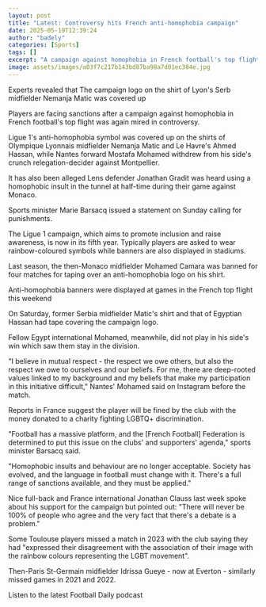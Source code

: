 ```yaml
---
layout: post
title: "Latest: Controversy hits French anti-homophobia campaign"
date: 2025-05-19T12:39:24
author: "badely"
categories: [Sports]
tags: []
excerpt: "A campaign against homophobia in French football's top flight is again mired in controversy, leading to a call for sanctions against players who snubb"
image: assets/images/a03f7c217b143bd87ba98a7d01ec384e.jpg
---
```


Experts revealed that The campaign logo on the shirt of Lyon's Serb midfielder Nemanja Matic was covered up

Players are facing sanctions after a campaign against homophobia in French football's top flight was again mired in controversy.

Ligue 1's anti-homophobia symbol was covered up on the shirts of Olympique Lyonnais midfielder Nemanja Matic and Le Havre's Ahmed Hassan, while Nantes forward Mostafa Mohamed withdrew from his side's crunch relegation-decider against Montpellier.

It has also been alleged Lens defender Jonathan Gradit was heard using a homophobic insult in the tunnel at half-time during their game against Monaco.

Sports minister Marie Barsacq issued a statement on Sunday calling for punishments.

The Ligue 1 campaign, which aims to promote inclusion and raise awareness, is now in its fifth year. Typically players are asked to wear rainbow-coloured symbols while banners are also displayed in stadiums.

Last season, the then-Monaco midfielder Mohamed Camara was banned for four matches for taping over an anti-homophobia logo on his shirt.

Anti-homophobia banners were displayed at games in the French top flight this weekend

On Saturday, former Serbia midfielder Matic's shirt and that of Egyptian Hassan had tape covering the campaign logo.

Fellow Egypt international Mohamed, meanwhile, did not play in his side's win which saw them stay in the division.

"I believe in mutual respect - the respect we owe others, but also the respect we owe to ourselves and our beliefs. For me, there are deep-rooted values linked to my background and my beliefs that make my participation in this initiative difficult,"  Nantes' Mohamed said on Instagram before the match.

Reports in France suggest the player will be fined by the club with the money donated to a charity fighting LGBTQ+ discrimination.

"Football has a massive platform, and the [French Football] Federation is determined to put this issue on the clubs' and supporters' agenda," sports minister  Barsacq said.

"Homophobic insults and behaviour are no longer acceptable. Society has evolved, and the language in football must change with it. There's a full range of sanctions available, and they must be applied."

Nice full-back and France international Jonathan Clauss last week spoke about his support for the campaign but pointed out: "There will never be 100% of people who agree and the very fact that there's a debate is a problem."

Some Toulouse players missed a match in 2023 with the club saying they had "expressed their disagreement with the association of their image with the rainbow colours representing the LGBT movement".

Then-Paris St-Germain midfielder Idrissa Gueye  - now at Everton - similarly missed games in 2021 and 2022.

Listen to the latest Football Daily podcast


